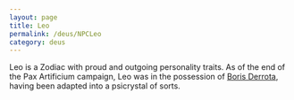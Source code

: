 ```yaml
---
layout: page
title: Leo
permalink: /deus/NPCLeo
category: deus
---
```

Leo is a Zodiac with proud and outgoing personality traits. As of the end of the Pax Artificium campaign, Leo was in the possession of [Boris Derrota](NPCBoris), having been adapted into a psicrystal of sorts.
